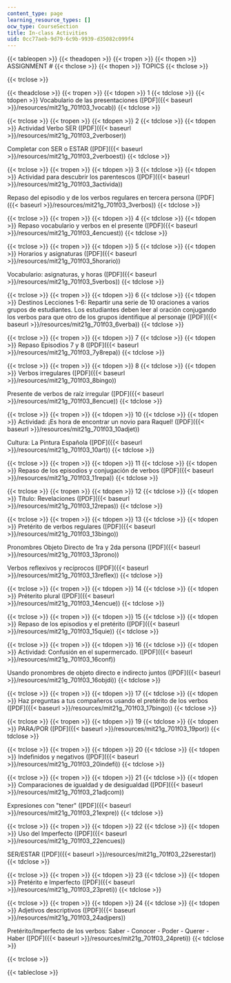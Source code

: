 ```yaml
---
content_type: page
learning_resource_types: []
ocw_type: CourseSection
title: In-class Activities
uid: 0cc77aeb-9d79-6c9b-9939-d35082c099f4
---
```


{{< tableopen >}}
{{< theadopen >}}
{{< tropen >}}
{{< thopen >}}
ASSIGNMENT #
{{< thclose >}}
{{< thopen >}}
TOPICS
{{< thclose >}}

{{< trclose >}}

{{< theadclose >}}
{{< tropen >}}
{{< tdopen >}}
1
{{< tdclose >}}
{{< tdopen >}}
Vocabulario de las presentaciones ([PDF]({{< baseurl >}}/resources/mit21g_701f03_1vocab))
{{< tdclose >}}

{{< trclose >}}
{{< tropen >}}
{{< tdopen >}}
2
{{< tdclose >}}
{{< tdopen >}}
Actividad Verbo SER ([PDF]({{< baseurl >}}/resources/mit21g_701f03_2verboser))  
  
Completar con SER o ESTAR ([PDF]({{< baseurl >}}/resources/mit21g_701f03_2verboest))
{{< tdclose >}}

{{< trclose >}}
{{< tropen >}}
{{< tdopen >}}
3
{{< tdclose >}}
{{< tdopen >}}
Actividad para descubrir los parentescos ([PDF]({{< baseurl >}}/resources/mit21g_701f03_3activida))  
  
Repaso del episodio y de los verbos regulares en tercera persona ([PDF]({{< baseurl >}}/resources/mit21g_701f03_3verbos))
{{< tdclose >}}

{{< trclose >}}
{{< tropen >}}
{{< tdopen >}}
4
{{< tdclose >}}
{{< tdopen >}}
Repaso vocabulario y verbos en el presente ([PDF]({{< baseurl >}}/resources/mit21g_701f03_4encuest))
{{< tdclose >}}

{{< trclose >}}
{{< tropen >}}
{{< tdopen >}}
5
{{< tdclose >}}
{{< tdopen >}}
Horarios y asignaturas ([PDF]({{< baseurl >}}/resources/mit21g_701f03_5horario))  
  
Vocabulario: asignaturas, y horas ([PDF]({{< baseurl >}}/resources/mit21g_701f03_5verbos))
{{< tdclose >}}

{{< trclose >}}
{{< tropen >}}
{{< tdopen >}}
6
{{< tdclose >}}
{{< tdopen >}}
Destinos Lecciones 1-6: Repartir una serie de 10 oraciones a varios grupos de estudiantes. Los estudiantes deben leer al oración conjugando los verbos para que otro de los grupos identifique al personaje ([PDF]({{< baseurl >}}/resources/mit21g_701f03_6verba))
{{< tdclose >}}

{{< trclose >}}
{{< tropen >}}
{{< tdopen >}}
7
{{< tdclose >}}
{{< tdopen >}}
Repaso Episodios 7 y 8 ([PDF]({{< baseurl >}}/resources/mit21g_701f03_7y8repa))
{{< tdclose >}}

{{< trclose >}}
{{< tropen >}}
{{< tdopen >}}
8
{{< tdclose >}}
{{< tdopen >}}
Verbos irregulares ([PDF]({{< baseurl >}}/resources/mit21g_701f03_8bingo))  
  
Presente de verbos de raíz irregular ([PDF]({{< baseurl >}}/resources/mit21g_701f03_8encue))
{{< tdclose >}}

{{< trclose >}}
{{< tropen >}}
{{< tdopen >}}
10
{{< tdclose >}}
{{< tdopen >}}
Actividad: ¡Es hora de encontrar un novio para Raquel! ([PDF]({{< baseurl >}}/resources/mit21g_701f03_10adjet))  
  
Cultura: La Pintura Española ([PDF]({{< baseurl >}}/resources/mit21g_701f03_10art))
{{< tdclose >}}

{{< trclose >}}
{{< tropen >}}
{{< tdopen >}}
11
{{< tdclose >}}
{{< tdopen >}}
Repaso de los episodios y conjugación de verbos ([PDF]({{< baseurl >}}/resources/mit21g_701f03_11repa))
{{< tdclose >}}

{{< trclose >}}
{{< tropen >}}
{{< tdopen >}}
12
{{< tdclose >}}
{{< tdopen >}}
Título: Revelaciones ([PDF]({{< baseurl >}}/resources/mit21g_701f03_12repas))
{{< tdclose >}}

{{< trclose >}}
{{< tropen >}}
{{< tdopen >}}
13
{{< tdclose >}}
{{< tdopen >}}
Pretérito de verbos regulares ([PDF]({{< baseurl >}}/resources/mit21g_701f03_13bingo))  
  
Pronombres Objeto Directo de 1ra y 2da persona ([PDF]({{< baseurl >}}/resources/mit21g_701f03_13prono))  
  
Verbos reflexivos y recíprocos ([PDF]({{< baseurl >}}/resources/mit21g_701f03_13reflex))
{{< tdclose >}}

{{< trclose >}}
{{< tropen >}}
{{< tdopen >}}
14
{{< tdclose >}}
{{< tdopen >}}
Préterito plural ([PDF]({{< baseurl >}}/resources/mit21g_701f03_14encue))
{{< tdclose >}}

{{< trclose >}}
{{< tropen >}}
{{< tdopen >}}
15
{{< tdclose >}}
{{< tdopen >}}
Repaso de los episodios y el pretérito ([PDF]({{< baseurl >}}/resources/mit21g_701f03_15quie))
{{< tdclose >}}

{{< trclose >}}
{{< tropen >}}
{{< tdopen >}}
16
{{< tdclose >}}
{{< tdopen >}}
Actividad: Confusión en el supermercado. ([PDF]({{< baseurl >}}/resources/mit21g_701f03_16conf))  
  
Usando pronombres de objeto directo e indirecto juntos ([PDF]({{< baseurl >}}/resources/mit21g_701f03_16objdi))
{{< tdclose >}}

{{< trclose >}}
{{< tropen >}}
{{< tdopen >}}
17
{{< tdclose >}}
{{< tdopen >}}
Haz preguntas a tus compañeros usando el pretérito de los verbos ([PDF]({{< baseurl >}}/resources/mit21g_701f03_17bingo))
{{< tdclose >}}

{{< trclose >}}
{{< tropen >}}
{{< tdopen >}}
19
{{< tdclose >}}
{{< tdopen >}}
PARA/POR ([PDF]({{< baseurl >}}/resources/mit21g_701f03_19por))
{{< tdclose >}}

{{< trclose >}}
{{< tropen >}}
{{< tdopen >}}
20
{{< tdclose >}}
{{< tdopen >}}
Indefinidos y negativos ([PDF]({{< baseurl >}}/resources/mit21g_701f03_20indefi))
{{< tdclose >}}

{{< trclose >}}
{{< tropen >}}
{{< tdopen >}}
21
{{< tdclose >}}
{{< tdopen >}}
Comparaciones de igualdad y de desigualdad ([PDF]({{< baseurl >}}/resources/mit21g_701f03_21adjcom))  
  
Expresiones con "tener" ([PDF]({{< baseurl >}}/resources/mit21g_701f03_21expre))
{{< tdclose >}}

{{< trclose >}}
{{< tropen >}}
{{< tdopen >}}
22
{{< tdclose >}}
{{< tdopen >}}
Uso del Imperfecto ([PDF]({{< baseurl >}}/resources/mit21g_701f03_22encues))  
  
SER/ESTAR ([PDF]({{< baseurl >}}/resources/mit21g_701f03_22serestar))
{{< tdclose >}}

{{< trclose >}}
{{< tropen >}}
{{< tdopen >}}
23
{{< tdclose >}}
{{< tdopen >}}
Pretérito e Imperfecto ([PDF]({{< baseurl >}}/resources/mit21g_701f03_23preti))
{{< tdclose >}}

{{< trclose >}}
{{< tropen >}}
{{< tdopen >}}
24
{{< tdclose >}}
{{< tdopen >}}
Adjetivos descriptivos ([PDF]({{< baseurl >}}/resources/mit21g_701f03_24adjpers))  
  
Pretérito/Imperfecto de los verbos: Saber - Conocer - Poder - Querer - Haber ([PDF]({{< baseurl >}}/resources/mit21g_701f03_24preti))
{{< tdclose >}}

{{< trclose >}}

{{< tableclose >}}